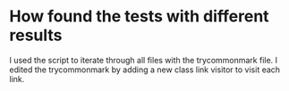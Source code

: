 # How found the tests with different results
I used the script to iterate through all files with the trycommonmark file. I edited the trycommonmark by adding a new class link visitor to visit each link.
